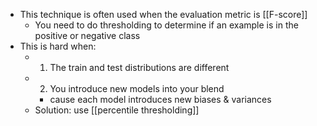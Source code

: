 - This technique is often used when the evaluation metric is [[F-score]]
	- You need to do thresholding to determine if an example is in the positive or negative class
- This is hard when:
	- 1) The train and test distributions are different
	- 2) You introduce new models into your blend
		- cause each model introduces new biases & variances
	- Solution: use [[percentile thresholding]]